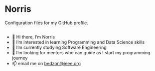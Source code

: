 # Norris
Configuration files for my GitHub profile.
##

- 👋 Hi there, I’m Norris
- 👀 I’m interested in learning Programming and Data Science skills
- 🌱 I’m currently studying Software Engineering 
- 💞️ I’m looking for mentors who can guide as I start my programming journey
- 📫 email me on bedzon@ieee.org
